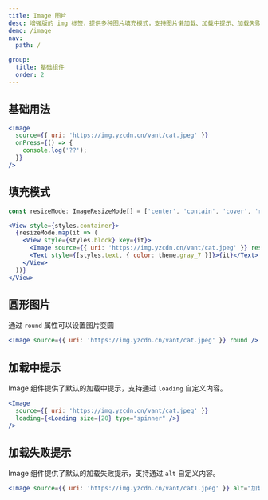```yaml
---
title: Image 图片
desc: 增强版的 img 标签，提供多种图片填充模式，支持图片懒加载、加载中提示、加载失败提示。
demo: /image
nav:
  path: /

group:
  title: 基础组件
  order: 2
---
```


## 基础用法

```jsx
<Image
  source={{ uri: 'https://img.yzcdn.cn/vant/cat.jpeg' }}
  onPress={() => {
    console.log('??');
  }}
/>
```

## 填充模式

```jsx
const resizeMode: ImageResizeMode[] = ['center', 'contain', 'cover', 'repeat', 'stretch'];

<View style={styles.container}>
  {resizeMode.map(it => (
    <View style={styles.block} key={it}>
      <Image source={{ uri: 'https://img.yzcdn.cn/vant/cat.jpeg' }} resizeMode={it} />
      <Text style={[styles.text, { color: theme.gray_7 }]}>{it}</Text>
    </View>
  ))}
</View>
```

## 圆形图片

通过 `round` 属性可以设置图片变圆

```jsx
<Image source={{ uri: 'https://img.yzcdn.cn/vant/cat.jpeg' }} round />
```

## 加载中提示

Image 组件提供了默认的加载中提示，支持通过 `loading` 自定义内容。

```jsx
<Image
  source={{ uri: 'https://img.yzcdn.cn/vant/cat.jpeg' }}
  loading={<Loading size={20} type="spinner" />}
/>
```

## 加载失败提示

Image 组件提供了默认的加载失败提示，支持通过 `alt` 自定义内容。

```jsx
<Image source={{ uri: 'https://img.yzcdn.cn/vant/cat1.jpeg' }} alt="加载失败" />
```
